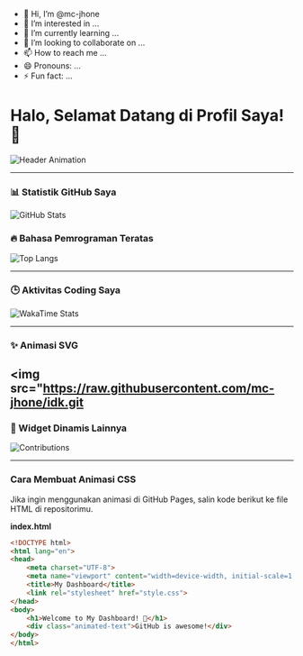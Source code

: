 - 👋 Hi, I’m @mc-jhone
- 👀 I’m interested in ...
- 🌱 I’m currently learning ...
- 💞️ I’m looking to collaborate on ...
- 📫 How to reach me ...
- 😄 Pronouns: ...
- ⚡ Fun fact: ...

<!---
mc-jhone/mc-jhone is a ✨ special ✨ repository because its `README.md` (this file) appears on your GitHub profile.
You can click the Preview link to take a look at your changes.
--->
# Halo, Selamat Datang di Profil Saya! 👋

![Header Animation](https://media.giphy.com/media/26tn33aiTi1jkl6H6/giphy.gif)

---

### 📊 Statistik GitHub Saya
![GitHub Stats](https://github-readme-stats.vercel.app/api?username=mc-jhone&show_icons=true&theme=radical)

### 🔥 Bahasa Pemrograman Teratas
![Top Langs](https://github-readme-stats.vercel.app/api/top-langs/?username=mc-jhone&layout=compact&theme=radical)

---

### 🕒 Aktivitas Coding Saya
![WakaTime Stats](https://github-readme-stats.vercel.app/api/wakatime?username=mc-jhone)

---

### ✨ Animasi SVG
<img src="https://raw.githubusercontent.com/mc-jhone/idk.git
---

### 🚀 Widget Dinamis Lainnya
![Contributions](https://github-contributor-stats.vercel.app/api?username=mc-jhone)

---

### Cara Membuat Animasi CSS
Jika ingin menggunakan animasi di GitHub Pages, salin kode berikut ke file HTML di repositorimu.

**index.html**
```html
<!DOCTYPE html>
<html lang="en">
<head>
    <meta charset="UTF-8">
    <meta name="viewport" content="width=device-width, initial-scale=1.0">
    <title>My Dashboard</title>
    <link rel="stylesheet" href="style.css">
</head>
<body>
    <h1>Welcome to My Dashboard! 🎉</h1>
    <div class="animated-text">GitHub is awesome!</div>
</body>
</html>
